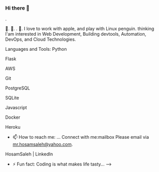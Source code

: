 ### Hi there 👋

<!--
**HosamSaleh1/HosamSaleh1** is a ✨ _special_ ✨ repository because its `README.md` (this file) appears on your GitHub profile.

  I'm Hosam Saleh, a Backend Engineer from Al Fayoum, Egypt.
Full Stack Engineer,

- 🔭 I’m currently Using Python for Development and Scripting ...
spider_web Building the web using Flask ...
- 🌱 I’m currently Summons Web Scraping for data Science ...
- 👯 I’m Jumping between Amazon Web Services ...
ship Shipping softwares in Docker on Prem and on the Cloud ..
- 🤔 I’m Learning competitive programming / problem solving / Encryption ...
- 💬 Ask me about coding ...

-->
.

🧙‍.
🤸‍.
.
🧗‍.
I love to work with apple, and play with Linux penguin.
thinking I'am interested in Web Development, Building devtools, Automation, DevOps, and Cloud Technologies.

Languages and Tools:
Python

Flask

AWS

Git

PostgreSQL

SQLite

Javascript

Docker

Heroku

- 📫 How to reach me: ...
Connect with me:mailbox Please email via mr.hosamsaleh@yahoo.com.

HosamSaleh | LinkedIn

- ⚡ Fun fact: Coding is what makes life tasty...
-->
